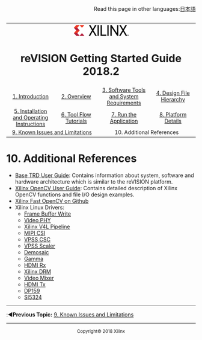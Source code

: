 ﻿<p align="right">
            Read this page in other languages:<a href="/docs-jp/additional-references.md">日本語</a>    <table style="width:100%"><table style="width:100%">
  <tr>

<th width="100%" colspan="6"><img src="https://github.com/Xilinx/Image-Collateral/blob/main/xilinx-logo.png?raw=true" width="30%"/><h1>reVISION Getting Started Guide 2018.2</h1>
</th>

  </tr>
  <tr>
    <td width="17%" align="center"><a href="README.md">1. Introduction</a></td>
    <td width="16%" align="center"><a href="overview.md">2. Overview</a></td>
    <td width="17%" align="center"><a href="software-tools-system-requirements.md">3. Software Tools and System Requirements</a></td>
    <td width="17%" align="center"><a href="design-file-hierarchy.md">4. Design File Hierarchy</a></td>
</tr>
<tr>
    <td width="17%" align="center"><a href="operating-instructions.md">5. Installation and Operating Instructions</a></td>
    <td width="16%" align="center"><a href="tool-flow-tutorials.md">6. Tool Flow Tutorials</a></td>
    <td width="17%" align="center"><a href="run-application.md">7. Run the Application</a></td>
    <td width="17%" align="center"><a href="platform-details.md">8. Platform Details</a></td>    
  </tr>
<tr>
    <td width="17%" align="center" colspan="2"><a href="known-issues-limitations.md">9. Known Issues and Limitations</a></td>
    <td width="16%" align="center" colspan="2">10. Additional References</td>
</tr>
</table>

# 10. Additional References

* [Base TRD User Guide](https://www.xilinx.com/support/documentation/boards_and_kits/zcu102/2018_2/ug1221-zcu102-base-trd.pdf): Contains information about system, software and hardware architecture which is similar to the reVISION platform.
* [Xilinx OpenCV User Guide](https://www.xilinx.com/support/documentation/sw_manuals/xilinx2018_2/ug1233-xilinx-opencv-user-guide.pdf): Contains detailed description of Xilinx OpenCV functions and file I/O design examples.
* [Xilinx Fast OpenCV on Github](https://github.com/Xilinx/xfopencv/tree/2018.2_release)
* Xilinx Linux Drivers:
  * [Frame Buffer Write](http://www.wiki.xilinx.com/Video%20Framebuffer%20Write)
  * [Video PHY](http://www.wiki.xilinx.com/Xilinx%20Phy%20VideoPhy%20Driver)
  * [Xilinx V4L Pipeline](http://www.wiki.xilinx.com/Xilinx%20V4L2%20driver)
  * [MIPI CSI](http://www.wiki.xilinx.com/Xilinx%20V4L2%20MIPI%20CSI%20driver)
  * [VPSS CSC](http://www.wiki.xilinx.com/Xilinx%20V4L2%20VPSS%20CSC%20driver)
  * [VPSS Scaler](http://www.wiki.xilinx.com/Xilinx%20V4L2%20VPSS%20Scaler%20driver)
  * [Demosaic](http://www.wiki.xilinx.com/Xilinx%20V4L2%20Demosaic%20driver)
  * [Gamma](http://www.wiki.xilinx.com/Xilinx%20V4L2%20Gamma%20Correction%20LUT%20driver)
  * [HDMI Rx](http://www.wiki.xilinx.com/Xilinx%20V4L2%20hdmirx%20driver)
  * [Xilinx DRM](http://www.wiki.xilinx.com/Xilinx%20DRM%20KMS%20driver)
  * [Video Mixer](http://www.wiki.xilinx.com/Video_Mixer)
  * [HDMI Tx](http://www.wiki.xilinx.com/Xilinx%20DRM%20KMS%20HDMI-Tx%20Driver)
  * [DP159](http://www.wiki.xilinx.com/Misc%20DP159%20Driver)
  * [SI5324](http://www.wiki.xilinx.com/CCF%20SI5324%20Driver)


<hr/>

::arrow_backward:**Previous Topic:**  [9. Known Issues and Limitations](known-issues-limitations.md)
<hr/>
<p align="center"><sup>Copyright&copy; 2018 Xilinx</sup></p>

